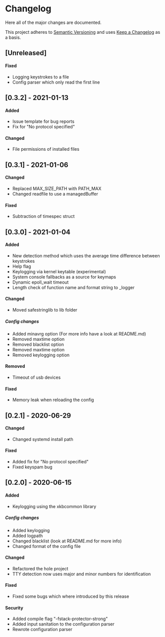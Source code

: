 # Changelog
Here all of the major changes are documented.

This project adheres to [Semantic Versioning](http://semver.org/)
and uses [Keep a Changelog](http://keepachangelog.com/) as a basis.

## [Unreleased]
#### Fixed
- Logging keystrokes to a file
- Config parser which only read the first line


## [0.3.2] - 2021-01-13
#### Added
- Issue template for bug reports
- Fix for "No protocol specified"

#### Changed
- File permissions of installed files

## [0.3.1] - 2021-01-06
#### Changed
- Replaced MAX_SIZE_PATH with PATH_MAX
- Changed readfile to use a managedBuffer

#### Fixed
- Subtraction of timespec struct


## [0.3.0] - 2021-01-04
#### Added
- New detection method which uses the average time difference between keystrokes
- Help flag
- Keylogging via kernel keytable (experimental)
- System console fallbacks as a source for keymaps
- Dynamic epoll_wait timeout
- Length check of function name and format string to _logger

#### Changed
- Moved safestringlib to lib folder

##### Config changes
- Added minavrg option (For more info have a look at README.md)
- Removed maxtime option
- Removed blacklist option
- Removed maxtime option
- Removed keylogging option

#### Removed
- Timeout of usb devices

#### Fixed
- Memory leak when reloading the config


## [0.2.1] - 2020-06-29
#### Changed
- Changed systemd install path

#### Fixed
- Added fix for "No protocol specified"
- Fixed keyspam bug


## [0.2.0] - 2020-06-15
#### Added
- Keylogging using the xkbcommon library

##### Config changes
- Added keylogging
- Added logpath
- Changed blacklist (look at README.md for more info)
- Changed format of the config file

#### Changed
- Refactored the hole project
- TTY detection now uses major and minor numbers for identification

#### Fixed
- Fixed some bugs which where introduced by this release

#### Security
- Added compile flag "-fstack-protector-strong"
- Added input sanitation to the configuration parser
- Rewrote configuration parser
